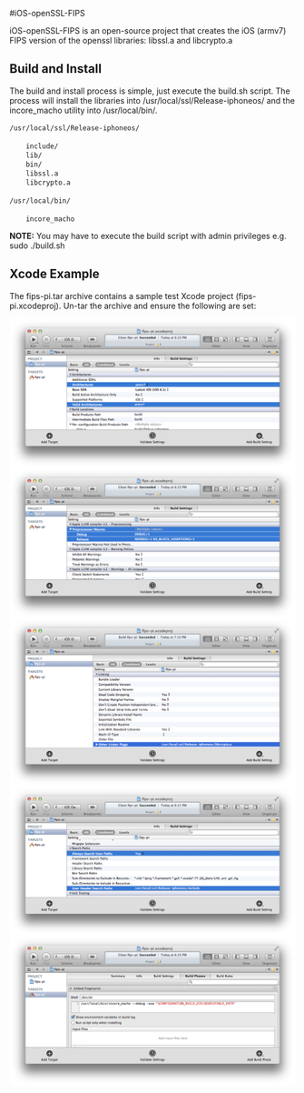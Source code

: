 #iOS-openSSL-FIPS

iOS-openSSL-FIPS is an open-source project that creates the iOS (armv7) FIPS version of the openssl libraries: libssl.a and libcrypto.a 

## Build and Install

The build and install process is simple, just execute the build.sh script. The process will install the libraries into /usr/local/ssl/Release-iphoneos/ and the incore_macho utility into /usr/local/bin/.  

	/usr/local/ssl/Release-iphoneos/

		include/
		lib/
		bin/
		libssl.a
		libcrypto.a
  
	/usr/local/bin/
	
		incore_macho

**NOTE:** You may have to execute the build script with admin privileges e.g. sudo ./build.sh


## Xcode Example

The fips-pi.tar archive contains a sample test Xcode project (fips-pi.xcodeproj). Un-tar the archive and ensure the following are set:

<img align="center" src="./xc-1.png">

<img align="center" src="./xc-2.png">

<img align="center" src="./xc-3.png">

<img align="center" src="./xc-4.png">

<img align="center" src="./xc-6.png">